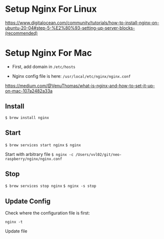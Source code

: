 # Setup Nginx For Linux

https://www.digitalocean.com/community/tutorials/how-to-install-nginx-on-ubuntu-20-04#step-5-%E2%80%93-setting-up-server-blocks-(recommended)

# Setup Nginx For Mac

- First, add domain in `/etc/hosts`

- Nginx config file is here: `/usr/local/etc/nginx/nginx.conf`

https://medium.com/@VenuThomas/what-is-nginx-and-how-to-set-it-up-on-mac-107a2482a33a

## Install

`$ brew install nginx`

## Start

`$ brew services start nginx`
`$ nginx`

Start with arbitrary file
`$ nginx -c /Users/vvl02/git/neo-raspberry/nginx/nginx.conf`

## Stop

`$ brew services stop nginx`
`$ nginx -s stop`

## Update Config

Check where the configuration file is first:

`nginx -t`

Update file
